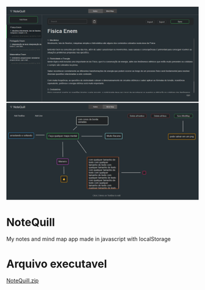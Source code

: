 ![Preview-Screens](image1.png)
![Preview-Screens](image2.png)


# NoteQuill
My notes and mind map app made in javascript with localStorage

# Arquivo executavel
[NoteQuill.zip](https://drive.google.com/file/d/1y-g5gqwj12waEmbDGwa2yH5oo4h4Jrtx/view?usp=sharing)
